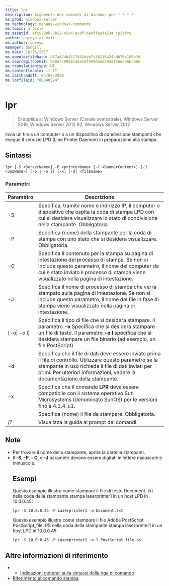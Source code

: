 ```yaml
---
title: lpr
description: Argomento dei comandi di Windows per * * * *-
ms.prod: windows-server
ms.technology: manage-windows-commands
ms.topic: article
ms.assetid: afc8790b-8b52-45c4-acdf-be0ffa9da534 jpjofre
author: coreyp-at-msft
ms.author: coreyp
manager: dongill
ms.date: 10/16/2017
ms.openlocfilehash: bf7a674b4517d43deb7c38116424bdb70c100ef6
ms.sourcegitcommit: b00d7c8968c4adc8f699dbee694afe6ed36bc9de
ms.translationtype: MT
ms.contentlocale: it-IT
ms.lasthandoff: 04/08/2020
ms.locfileid: "80840324"
---
```

# <a name="lpr"></a>lpr

>Si applica a: Windows Server (Canale semestrale), Windows Server 2016, Windows Server 2012 R2, Windows Server 2012

Invia un file a un computer o a un dispositivo di condivisione stampanti che esegue il servizio LPD (Line Printer Daemon) in preparazione alla stampa.  

## <a name="syntax"></a>Sintassi  
```  
lpr [-S <ServerName>] -P <printerName> [-C <BannerContent>] [-J <JobName>] [-o | -o l] [-x] [-d] <filename>  
```  
### <a name="parameters"></a>Parametri  

|     Parametro      |                                                                                                           Descrizione                                                                                                           |
|--------------------|---------------------------------------------------------------------------------------------------------------------------------------------------------------------------------------------------------------------------------|
|  -S <ServerName>   |                                    Specifica, tramite nome o indirizzo IP, il computer o dispositivo che ospita la coda di stampa LPD con cui si desidera visualizzare lo stato di condivisione della stampante. Obbligatoria.                                    |
|  -P <printerName>  |                                                              Specifica (nome) della stampante per la coda di stampa con uno stato che si desidera visualizzare. Obbligatoria.                                                              |
| -C <BannerContent> |                Specifica il contenuto per la stampa su pagina di intestazione del processo di stampa. Se non si include questo parametro, il nome del computer da cui è stato inviato il processo di stampa viene visualizzato nella pagina di intestazione.                 |
|    -J <JobName>    |                           Specifica il nome di processo di stampa che verrà stampato sulla pagina di intestazione. Se non si include questo parametro, il nome del file in fase di stampa viene visualizzato nella pagina di intestazione.                            |
| [-o&#124; -o l]  | Specifica il tipo di file che si desidera stampare. Il parametro **-o** Specifica che si desidera stampare un file di testo. Il parametro **-o l** specifica che si desidera stampare un file binario (ad esempio, un file PostScript). |
|         -d         |              Specifica che il file di dati deve essere inviato prima il file di controllo. Utilizzare questo parametro se la stampante in uso richiede il file di dati inviati per primi. Per ulteriori informazioni, vedere la documentazione della stampante.               |
|         -x         |                               Specifica che il comando **LPR** deve essere compatibile con il sistema operativo Sun Microsystems (denominato SunOS) per le versioni fino a 4.1.4_u1.                                |
|     <FileName>     |                                                                                      Specifica (nome) il file da stampare. Obbligatoria.                                                                                      |
|         /?         |                                                                                              Visualizza la guida al prompt dei comandi.                                                                                               |

## <a name="remarks"></a>Note  
- Per trovare il nome della stampante, aprire la cartella stampanti.  
- Il **-S**, **-P**, **- C**, e **-J** parametri devono essere digitati in lettere maiuscole e minuscole.  
  ## <a name="examples"></a><a name=BKMK_examples></a>Esempi  
  Questo esempio illustra come stampare il file di testo Document. txt nella coda della stampante stampa laserprinter1 in un host LPD in 10.0.0.45:  
  ```  
  lpr -S 10.0.0.45 -P Laserprinter1 -o Document.txt  
  ```  
  Questo esempio illustra come stampare il file Adobe PostScript PostScript_file. PS nella coda della stampante stampa laserprinter1 in un host LPD in 10.0.0.45:  
  ```  
  lpr -S 10.0.0.45 -P Laserprinter1 -o l PostScript_file.ps  
  ```  

## <a name="additional-references"></a>Altre informazioni di riferimento  
-   - [Indicazioni generali sulla sintassi della riga di comando](command-line-syntax-key.md)  
-   [Riferimento al comando stampa](print-command-reference.md)  
